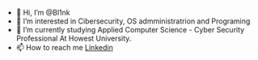 - 👋 Hi, I’m @Bl1nk
- 👀 I’m interested in Cibersecurity, OS admministratrion and Programing
- 🌱 I’m currently studying Applied Computer Science - Cyber Security Professional At Howest University.
- 📫 How to reach me [Linkedin](https://www.linkedin.com/in/marc-martin-gil/)

<!---
MarcussanMG/MarcussanMG is a ✨ special ✨ repository because its `README.md` (this file) appears on your GitHub profile.
You can click the Preview link to take a look at your changes.
--->
